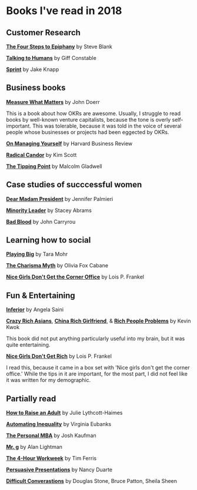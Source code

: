 # Books I've read in 2018

## Customer Research 

<a href="https://amzn.to/2yDWRR5">**The Four Steps to Epiphany**</a> by Steve Blank 

<a href="https://amzn.to/2yzf6XM">**Talking to Humans**</a> by Giff Constable

<a href="https://amzn.to/2yD1UB8">**Sprint**</a> by Jake Knapp

## Business books 

<a href="https://amzn.to/2MRODHY">**Measure What Matters**</a> by John Doerr 

This is a book about how OKRs are awesome. Usually, I struggle to read books by well-known venture capitalists, because the tone is overly self-important. This was tolerable, because it was told in the voice of several people whose businesses or projects had been eggected by OKRs.

<a href="https://amzn.to/2tx4HGv">**On Managing Yourself**</a> by Harvard Business Review

<a href="https://amzn.to/2tAbtev">**Radical Candor**</a> by Kim Scott

<a href="https://amzn.to/2tDIeHU">**The Tipping Point**</a> by Malcolm Gladwell 

## Case studies of succcessful women

<a href="https://amzn.to/2yFPkBm">**Dear Madam President**</a> by Jennifer Palmieri

<a href="https://amzn.to/2yCIOet">**Minority Leader**</a> by Stacey Abrams


<a href="https://amzn.to/2u1MEcx">**Bad Blood**</a> by John Carryrou

## Learning how to social 

<a href="https://amzn.to/2tAn650">**Playing Big**</a> by Tara Mohr 

<a href="https://amzn.to/2tyBPgP">**The Charisma Myth**</a> by Olivia Fox Cabane

<a href="https://amzn.to/2MVHnuS">**Nice Girls Don't Get the Corner Office**</a> by Lois P. Frankel

## Fun & Entertaining 

<a href="https://amzn.to/2tym4qs">**Inferior**</a> by Angela Saini

<a href="https://amzn.to/2MTUPzp">**Crazy Rich Asians**</a>, <a href="https://amzn.to/2u3yKqh">**China Rich Girlfriend**</a>, & <a href="https://amzn.to/2u0ha6E">**Rich People Problems**</a> by Kevin Kwok  

This book did not put anything particularly useful into my brain, but it was quite entertaining. 

<a href="https://amzn.to/2MROwfz">**Nice Girls Don't Get Rich**</a> by Lois P. Frankel

I read this, because it came in a box set with 'Nice girls don't get the corner office.' While the tips in it are important, for the most part, I did not feel like it was written for my demographic. 
 
## Partially read



<a href="https://amzn.to/2vBe8FT">**How to Raise an Adult**</a> by Julie Lythcott-Haimes

<a href="https://amzn.to/2tx1BCg">**Automating Inequality**</a> by Virginia Eubanks


<a href="https://amzn.to/2LkMl6w">**The Personal MBA**</a> by Josh Kaufman


<a href="https://amzn.to/2tBby1s">**Mr. g**</a> by Alan Lightman

<a href="https://amzn.to/2s8jCJE">**The 4-Hour Workweek**</a> by Tim Ferris

<a href="https://amzn.to/2yGbUd2">**Persuasive Presentations**</a> by Nancy Duarte

<a href="https://amzn.to/2twln0I">**Difficult Converastions**</a> by Douglas Stone, Bruce Patton, Sheila Sheen
